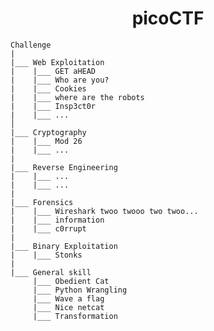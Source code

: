 <h1 align="center"> picoCTF </h1>


    Challenge
    |
    |___ Web Exploitation
    |    |___ GET aHEAD
    |    |___ Who are you?
    |    |___ Cookies
    |    |___ where are the robots
    |    |___ Insp3ct0r
    |    |___ ... 
    │  
    |___ Cryptography
    |    |___ Mod 26
    |    |___ ...
    |
    |___ Reverse Engineering
    |    |___ ...
    |    |___ ...
    |
    |___ Forensics
    |    |___ Wireshark twoo twooo two twoo...
    |    |___ information
    |    |___ c0rrupt
    |
    |___ Binary Exploitation
    |    |___ Stonks
    |
    |___ General skill
         |___ Obedient Cat
         |___ Python Wrangling
         |___ Wave a flag
         |___ Nice netcat
         |___ Transformation



  
